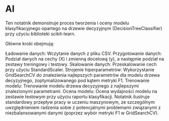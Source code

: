 # AI
Ten notatnik demonstruje proces tworzenia i oceny modelu klasyfikacyjnego opartego na drzewie decyzyjnym (DecisionTreeClassifier) przy użyciu biblioteki scikit-learn.

Główne kroki obejmują:

Ładowanie danych: Wczytanie danych z pliku CSV.
Przygotowanie danych: Podział danych na cechy (X) i zmienną docelową (y), a następnie podział na zestawy treningowy i testowy.
Skalowanie danych: Przeskalowanie cech przy użyciu StandardScaler.
Strojenie hiperparametrów: Wykorzystanie GridSearchCV do znalezienia najlepszych parametrów dla modelu drzewa decyzyjnego, zoptymalizowanego pod kątem metryki F1.
Trenowanie modelu: Trenowanie modelu drzewa decyzyjnego z najlepszymi znalezionymi parametrami.
Ocena modelu: Ocena wydajności modelu na zestawie testowym przy użyciu raportu klasyfikacji.
Notatnik ilustruje standardowy przepływ pracy w uczeniu maszynowym, ze szczególnym uwzględnieniem radzenia sobie z potencjalnymi problemami związanymi z niezbalansowanymi danymi (poprzez wybór metryki F1 w GridSearchCV).
